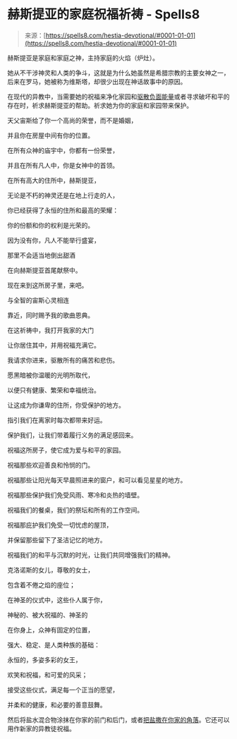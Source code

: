<!--yml

category: 未分类

date: 2024-06-12 19:56:27

-->

# 赫斯提亚的家庭祝福祈祷 - Spells8

> 来源：[https://spells8.com/hestia-devotional/#0001-01-01](https://spells8.com/hestia-devotional/#0001-01-01)

赫斯提亚是家庭和家庭之神，主持家庭的火焰（炉灶）。

她从不干涉神灵和人类的争斗，这就是为什么她虽然是希腊宗教的主要女神之一，后来在罗马，她被称为维斯塔，却很少出现在神话故事中的原因。

在现代的异教中，当需要她的祝福来净化家园和[驱散负面能量](https://spells8.com/banishing-spells/)或者寻求破坏和平的存在时，祈求赫斯提亚的帮助。祈求她为你的家庭和家园带来保护。

天父宙斯给了你一个高尚的荣誉，而不是婚姻，

并且你在房屋中间有你的位置。

在所有众神的庙宇中，你都有一份荣誉，

并且在所有凡人中，你是女神中的首领。

在所有高大的住所中，赫斯提亚，

无论是不朽的神灵还是在地上行走的人，

你已经获得了永恒的住所和最高的荣耀：

你的份额和你的权利是光荣的。

因为没有你，凡人不能举行盛宴，

那里不会适当地倒出甜酒

在向赫斯提亚首尾献祭中。

现在来到这所房子里，来吧。

与全智的宙斯心灵相连

靠近，同时赐予我的歌曲恩典。

在这祈祷中，我打开我家的大门

让你居住其中，并用祝福充满它。

我请求你进来，驱散所有的痛苦和悲伤。

愿黑暗被你温暖的光明所取代，

以便只有健康、繁荣和幸福统治。

让这成为你谦卑的住所，你受保护的地方。

指引我们在离家时每次都带来好运。

保护我们，让我们带着履行义务的满足感回来。

祝福这所房子，使它成为爱与和平的家园。

祝福那些欢迎善良和怜悯的门。

祝福那些让阳光每天早晨照进来的窗户，和可以看见星星的地方。

祝福那些保护我们免受风雨、寒冷和炎热的墙壁。

祝福我们的餐桌，我们的祭坛和所有的工作空间。

祝福那庇护我们免受一切忧虑的屋顶，

并保留那些留下了圣洁记忆的地方。

祝福我们的和平与沉默的时光，让我们共同增强我们的精神。

克洛诺斯的女儿，尊敬的女士，

包含着不倦之焰的座位；

在神圣的仪式中，这些仆人属于你，

神秘的、被大祝福的、神圣的

在你身上，众神有固定的位置，

强大、稳定、是人类种族的基础：

永恒的，多姿多彩的女王，

欢笑和祝福，和可爱的风采；

接受这些仪式，满足每一个正当的愿望，

并柔和的健康，和必要的善意鼓舞。

然后将盐水混合物涂抹在你家的前门和后门，或者[把盐撒在你家的角落](https://forum.spells8.com/t/what-happens-if-you-put-salt-in-the-corners-of-your-house/1927)。它还可以用作新家的异教徒祝福。
